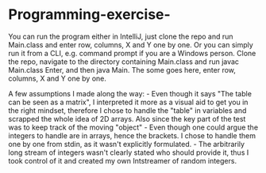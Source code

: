 # Programming-exercise-

You can run the program either in IntelliJ, just clone the repo and run Main.class and enter row, columns, X and Y one by one.
Or you can simply run it from a CLI, e.g. command prompt if you are a Windows person. Clone the repo, navigate to the directory containing Main.class
and run javac Main.class Enter, and then java Main. The some goes here, enter row, columns, X and Y one by one. 

A few assumptions I made along the way:
    - Even though it says "The table can be seen as a matrix", I interpreted it more as a visual aid 
        to get you in the right mindset, therefore I chose to handle the "table" in variables and scrapped
        the whole idea of 2D arrays. Also since the key part of the test was to keep track of the moving "object"
    - Even though one could argue the integers to handle are in arrays, hence the brackets.
        I chose to handle them one by one from stdin, as it wasn't explicitly formulated. 
    - The arbitrarily long stream of integers wasn't clearly stated who should provide it,
        thus I took control of it and created my own Intstreamer of random integers.
